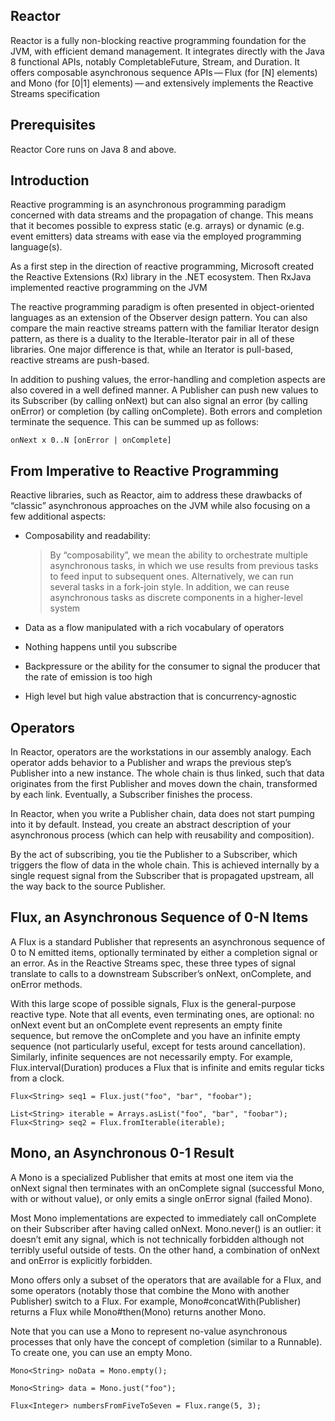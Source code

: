 ## Reactor

Reactor is a fully non-blocking reactive programming foundation for the JVM, with efficient demand management. It integrates directly with the Java 8 functional APIs, notably CompletableFuture, Stream, and Duration. It offers composable asynchronous sequence APIs — Flux (for [N] elements) and Mono (for [0|1] elements) — and extensively implements the Reactive Streams specification




## Prerequisites
Reactor Core runs on Java 8 and above.


## Introduction

Reactive programming is an asynchronous programming paradigm concerned with data streams and the propagation of change. This means that it becomes possible to express static (e.g. arrays) or dynamic (e.g. event emitters) data streams with ease via the employed programming language(s).

As a first step in the direction of reactive programming, Microsoft created the Reactive Extensions (Rx) library in the .NET ecosystem. Then RxJava implemented reactive programming on the JVM

The reactive programming paradigm is often presented in object-oriented languages as an extension of the Observer design pattern. You can also compare the main reactive streams pattern with the familiar Iterator design pattern, as there is a duality to the Iterable-Iterator pair in all of these libraries. One major difference is that, while an Iterator is pull-based, reactive streams are push-based.

In addition to pushing values, the error-handling and completion aspects are also covered in a well defined manner. A Publisher can push new values to its Subscriber (by calling onNext) but can also signal an error (by calling onError) or completion (by calling onComplete). Both errors and completion terminate the sequence. This can be summed up as follows:

```
onNext x 0..N [onError | onComplete]
```


## From Imperative to Reactive Programming

Reactive libraries, such as Reactor, aim to address these drawbacks of “classic” asynchronous approaches on the JVM while also focusing on a few additional aspects:

- Composability and readability:
  > By “composability”, we mean the ability to orchestrate multiple asynchronous tasks, in which we use results from previous tasks to feed input to subsequent ones. Alternatively, we can run several tasks in a fork-join style. In addition, we can reuse asynchronous tasks as discrete components in a higher-level system

- Data as a flow manipulated with a rich vocabulary of operators

- Nothing happens until you subscribe

- Backpressure or the ability for the consumer to signal the producer that the rate of emission is too high

- High level but high value abstraction that is concurrency-agnostic

## Operators
In Reactor, operators are the workstations in our assembly analogy. Each operator adds behavior to a Publisher and wraps the previous step’s Publisher into a new instance. The whole chain is thus linked, such that data originates from the first Publisher and moves down the chain, transformed by each link. Eventually, a Subscriber finishes the process.

In Reactor, when you write a Publisher chain, data does not start pumping into it by default. Instead, you create an abstract description of your asynchronous process (which can help with reusability and composition).

By the act of subscribing, you tie the Publisher to a Subscriber, which triggers the flow of data in the whole chain. This is achieved internally by a single request signal from the Subscriber that is propagated upstream, all the way back to the source Publisher.


## Flux, an Asynchronous Sequence of 0-N Items

A Flux<T> is a standard Publisher<T> that represents an asynchronous sequence of 0 to N emitted items, optionally terminated by either a completion signal or an error. As in the Reactive Streams spec, these three types of signal translate to calls to a downstream Subscriber’s onNext, onComplete, and onError methods.

With this large scope of possible signals, Flux is the general-purpose reactive type. Note that all events, even terminating ones, are optional: no onNext event but an onComplete event represents an empty finite sequence, but remove the onComplete and you have an infinite empty sequence (not particularly useful, except for tests around cancellation). Similarly, infinite sequences are not necessarily empty. For example, Flux.interval(Duration) produces a Flux<Long> that is infinite and emits regular ticks from a clock.


```
Flux<String> seq1 = Flux.just("foo", "bar", "foobar");

List<String> iterable = Arrays.asList("foo", "bar", "foobar");
Flux<String> seq2 = Flux.fromIterable(iterable);
```

## Mono, an Asynchronous 0-1 Result

A Mono<T> is a specialized Publisher<T> that emits at most one item via the onNext signal then terminates with an onComplete signal (successful Mono, with or without value), or only emits a single onError signal (failed Mono).

Most Mono implementations are expected to immediately call onComplete on their Subscriber after having called onNext. Mono.never() is an outlier: it doesn’t emit any signal, which is not technically forbidden although not terribly useful outside of tests. On the other hand, a combination of onNext and onError is explicitly forbidden.

Mono offers only a subset of the operators that are available for a Flux, and some operators (notably those that combine the Mono with another Publisher) switch to a Flux. For example, Mono#concatWith(Publisher) returns a Flux while Mono#then(Mono) returns another Mono.

Note that you can use a Mono to represent no-value asynchronous processes that only have the concept of completion (similar to a Runnable). To create one, you can use an empty Mono<Void>.

```
Mono<String> noData = Mono.empty(); 

Mono<String> data = Mono.just("foo");

Flux<Integer> numbersFromFiveToSeven = Flux.range(5, 3); 
```